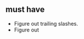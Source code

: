 ## must have
- Figure out trailing slashes.
- Figure out <title>'s
- Favicon
- 404 page
- HTTPS?


# post launch cleanup
- remove gh-pages branch on jQuery-Collapse
- remove gh-pages branch on react-sortable


## nice to have
- Project Link list
- Experiments Link list
- Curated Link List
- RSS Feeds.

